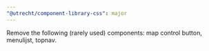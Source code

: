 ```yaml
---
"@utrecht/component-library-css": major
---
```


Remove the following (rarely used) components: map control button, menulijst, topnav.
